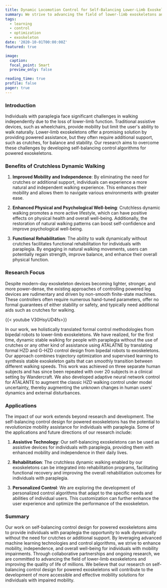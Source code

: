 ```yaml
---
title: Dynamic Locomotion Control for Self-Balancing Lower-Limb Exoskeletons
summary: We strive to advancing the field of lower-limb exoskeletons and developing innovative solutions to enhance mobility and independence for individuals with paraplegia.
tags:
  - learning
  - control
  - optimization
  - exoskeleton
date: '2020-10-01T00:00:00Z'
featured: true

image:
  caption: 
  focal_point: Smart
  preview_only: false

reading_time: true
profile: false
pager: true
---
```



### Introduction

Individuals with paraplegia face significant challenges in walking independently due to the loss of lower-limb function. Traditional assistive devices, such as wheelchairs, provide mobility but limit the user's ability to walk naturally. Lower-limb exoskeletons offer a promising solution by providing powered assistance, but they often require additional support, such as crutches, for balance and stability. Our research aims to overcome these challenges by developing self-balancing control algorithms for powered exoskeletons.


### Benefits of Crutchless Dynamic Walking

1. **Improved Mobility and Independence**: By eliminating the need for crutches or additional support, individuals can experience a more natural and independent walking experience. This enhances their mobility and allows them to navigate various environments with greater ease.

2. **Enhanced Physical and Psychological Well-being**: Crutchless dynamic walking promotes a more active lifestyle, which can have positive effects on physical health and overall well-being. Additionally, the restoration of natural walking patterns can boost self-confidence and improve psychological well-being.

3. **Functional Rehabilitation**: The ability to walk dynamically without crutches facilitates functional rehabilitation for individuals with paraplegia. By engaging in natural walking movements, users can potentially regain strength, improve balance, and enhance their overall physical function.
   


<!-- ### Challenges and Our Approaches -->

### Research Focus

Despite modern-day exoskeleton devices becoming lighter, stronger, and more power-dense, the existing approaches of controlling powered leg devices are rudimentary and driven by non-smooth finite-state machines.  These controllers often require numerous hand-tuned parameters, offer no formal guarantees of either stability or safety, and typically need additional aids such as crutches for walking.

{{< youtube V30HsyUD4fs>}}

In our work, we holistically translated formal control methodologies from bipedal robots to lower-limb exoskeletons. We have realized, for the first time, dynamic stable walking for people with paraplegia without the use of crutches or any other kind of assistance using ATALATNE by translating formal HZD and G-HZD control design from bipedal robots to exoskeletons. Our approach combines trajectory optimization and supervised learning to synthesis stable exoskeleton gaits that can smoothly transition between different walking speeds. This work was achieved on three separate human subjects and has since been repeated with over 20 subjects in a clinical setting by Wandercraft. We also developed adaptive neural network control for ATALANTE to augment the classic HZD walking control under model uncertainty, thereby augmenting the unknown changes in human users' dynamics and external disturbances.



### Applications

The impact of our work extends beyond research and development. The self-balancing control design for powered exoskeletons has the potential to revolutionize mobility assistance for individuals with paraplegia. Some of the applications and future directions of our research include:

1. **Assistive Technology**: Our self-balancing exoskeletons can be used as assistive devices for individuals with paraplegia, providing them with enhanced mobility and independence in their daily lives.

2. **Rehabilitation**: The crutchless dynamic walking enabled by our exoskeletons can be integrated into rehabilitation programs, facilitating functional recovery and improving the overall rehabilitation outcomes for individuals with paraplegia.

3. **Personalized Control**: We are exploring the development of personalized control algorithms that adapt to the specific needs and abilities of individual users. This customization can further enhance the user experience and optimize the performance of the exoskeleton.
   
### Summary
Our work on self-balancing control design for powered exoskeletons aims to provide individuals with paraplegia the opportunity to walk dynamically without the need for crutches or additional support. By leveraging advanced machine learning technologies and control algorithms, we strive to enhance mobility, independence, and overall well-being for individuals with mobility impairments. Through collaborative partnerships and ongoing research, we are committed to advancing the field of lower-limb exoskeletons and improving the quality of life of millions. We believe that our research on self-balancing control design for powered exoskeletons will contribute to the development of more accessible and effective mobility solutions for individuals with impaired mobility.
